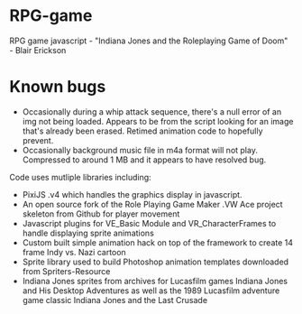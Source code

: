 # RPG-game
RPG game javascript - "Indiana Jones and the Roleplaying Game of Doom" -  Blair Erickson

# Known bugs
- Occasionally during a whip attack sequence, there's a null error of an img not being loaded. Appears to be from the script looking for an image that's already been erased. Retimed animation code to hopefully prevent.
- Occasionally background music file in m4a format will not play. Compressed to around 1 MB and it appears to have resolved bug.


Code uses mutliple libraries including: 
- PixiJS .v4 which handles the graphics display in javascript.
- An open source fork of the Role Playing Game Maker .VW Ace project skeleton from Github for player movement
- Javascript plugins for VE_Basic Module and VR_CharacterFrames to handle displaying sprite animations
- Custom built simple animation hack on top of the framework to create 14 frame Indy vs. Nazi cartoon
- Sprite library used to build Photoshop animation templates downloaded from Spriters-Resource 
- Indiana Jones sprites from archives for Lucasfilm games Indiana Jones and His Desktop Adventures
  as well as the 1989 Lucasfilm adventure game classic Indiana Jones and the Last Crusade
